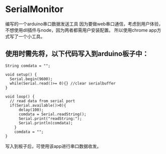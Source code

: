 # SerialMonitor

编写的一个arduino串口数据发送工具
因为要做web串口通信，考虑到用户体验，不想使用dll插件与node，因为两者都需用户安装配置。
所以使用chrome app方式写了一个小工具。
## 使用时需先将，以下代码写入到arduino板子中：
```arduino
String comdata = "";

void setup() {
  Serial.begin(9600);
  while(Serial.read()>= 0){} //clear serialbuffer
}

void loop() {
  // read data from serial port
  if(Serial.available()>0){
      delay(100);
      comdata = Serial.readString();
      Serial.print("readString:");
      Serial.println(comdata);
    }
    comdata = "";
}
```
写入到板子后，可使用该app进行串口数据收发。